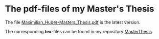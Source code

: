 # The pdf-files of my Master's Thesis

The file [Maximilian_Huber-Masters_Thesis.pdf](https://github.com/maximilianhuber/MasterThesisPDFs/raw/master/Maximilian_Huber-Masters_Thesis.pdf)
is the latest version.

The corresponding **tex**-files can be found in my repository [MasterThesis](https://github.com/maximilianhuber/MasterThesis).
